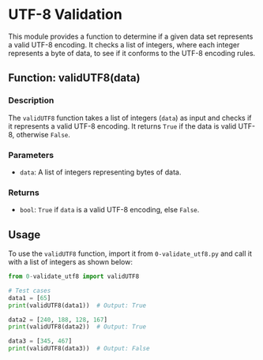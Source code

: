 # UTF-8 Validation

This module provides a function to determine if a given data set represents a valid UTF-8 encoding. It checks a list of integers, where each integer represents a byte of data, to see if it conforms to the UTF-8 encoding rules.

## Function: validUTF8(data)

### Description

The `validUTF8` function takes a list of integers (`data`) as input and checks if it represents a valid UTF-8 encoding. It returns `True` if the data is valid UTF-8, otherwise `False`.

### Parameters

- `data`: A list of integers representing bytes of data.

### Returns

- `bool`: `True` if `data` is a valid UTF-8 encoding, else `False`.

## Usage

To use the `validUTF8` function, import it from `0-validate_utf8.py` and call it with a list of integers as shown below:

```python
from 0-validate_utf8 import validUTF8

# Test cases
data1 = [65]
print(validUTF8(data1))  # Output: True

data2 = [240, 188, 128, 167]
print(validUTF8(data2))  # Output: True

data3 = [345, 467]
print(validUTF8(data3))  # Output: False
